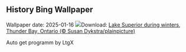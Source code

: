 ## History Bing Wallpaper
Wallpaper date: 2025-01-16
![](https://www.bing.com/th?id=OHR.FrozenLakeSuperior_EN-CA6245571097_UHD.jpg&w=1000)Download: [Lake Superior during winters, Thunder Bay, Ontario (© Susan Dykstra/plainpicture)](https://www.bing.com/th?id=OHR.FrozenLakeSuperior_EN-CA6245571097_UHD.jpg)

Auto get programm by LtgX
